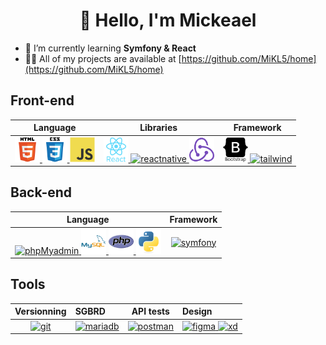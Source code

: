 <h1 align="center">👋 Hello, I'm Mickeael</h1>

- 🌱 I’m currently learning **Symfony & React**
- 👨‍💻 All of my projects are available at [https://github.com/MiKL5/home](https://github.com/MiKL5/home)

<h2 align="left">Front-end</h2>

| Language | Libraries | Framework |  
|:---:|:---:|:---:|  
| <a href="https://github.com/MiKL5/afpaDev" target="_blank" rel="noreferrer"> <img src="https://raw.githubusercontent.com/devicons/devicon/master/icons/html5/html5-original-wordmark.svg" alt="html5" width="40" height="40"/> </a><a href="https://github.com/MiKL5/afpaDev" target="_blank" rel="noreferrer"> <img src="https://raw.githubusercontent.com/devicons/devicon/master/icons/css3/css3-original-wordmark.svg" alt="css3" width="40" height="40"/> </a> <a href="https://github.com/MiKL5/afpaDev" target="_blank" rel="noreferrer"> <img src="https://raw.githubusercontent.com/devicons/devicon/master/icons/javascript/javascript-original.svg" alt="javascript" width="40" height="40"/> </a> | <a href="https://github.com/MiKL5/React" target="_blank" rel="noreferrer"> <img src="https://raw.githubusercontent.com/devicons/devicon/master/icons/react/react-original-wordmark.svg" alt="react" width="40" height="40"/> </a> <a href="https://reactnative.dev/" target="_blank" rel="noreferrer"> <img src="https://reactnative.dev/img/header_logo.svg" alt="reactnative" width="40" height="40"/> </a> <a href="https://github.com/MiKL5/React" target="_blank" rel="noreferrer"> <img src="https://raw.githubusercontent.com/devicons/devicon/master/icons/redux/redux-original.svg" alt="redux" width="40" height="40"/> </a> | <a href="https://github.com/MiKL5/afpaDev" target="_blank" rel="noreferrer"> <img src="https://raw.githubusercontent.com/devicons/devicon/master/icons/bootstrap/bootstrap-plain-wordmark.svg" alt="bootstrap" width="40" height="40"/> </a> <a href="https://tailwindcss.com/" target="_blank" rel="noreferrer"> <img src="https://www.vectorlogo.zone/logos/tailwindcss/tailwindcss-icon.svg" alt="tailwind" width="40" height="40"/> </a>

<h2 align="left">Back-end</h2>

| Language | Framework |  
|:---:|:---:|  
| <a href="https://github.com/MiKL5/afpaDev" target="_blank" rel="noreferrer"> <img src="https://www.vectorlogo.zone/logos/mariadb/mariadb-icon.svg" alt="phpMyadmin" width="40" height="40"/> </a><a href="https://www.mysql.com/" target="_blank" rel="noreferrer"> <img src="https://raw.githubusercontent.com/devicons/devicon/master/icons/mysql/mysql-original-wordmark.svg" alt="mysql" width="40" height="40"/> </a><a href="https://github.com/MiKL5/afpaDev" target="_blank" rel="noreferrer"> <img src="https://raw.githubusercontent.com/devicons/devicon/master/icons/php/php-original.svg" alt="php" width="40" height="40"/> </a><a href="https://github.com/MiKL5/Python" target="_blank" rel="noreferrer"> <img src="https://raw.githubusercontent.com/devicons/devicon/master/icons/python/python-original.svg" alt="python" width="40" height="40"/> </a> | <a href="https://github.com/MiKL5/afpaDevSymfony" target="_blank" rel="noreferrer"> <img src="https://symfony.com/logos/symfony_black_03.svg" alt="symfony" width="40" height="40"/> </a> |

<h2>Tools</h2>

| Versionning | SGBRD | API tests | Design |  
|:---:|:---|:---:|:---|  
|<a href="https://git-scm.com/" target="_blank" rel="noreferrer"> <img src="https://www.vectorlogo.zone/logos/git-scm/git-scm-icon.svg" alt="git" width="40" height="40"/> </a> | <a href="https://github.com/MiKL5/afpaDev" target="_blank" rel="noreferrer"> <img src="https://upload.wikimedia.org/wikipedia/commons/4/4f/PhpMyAdmin_logo.svg" alt="mariadb" width="40" height="40"/> </a> | <a href="https://postman.com" target="_blank" rel="noreferrer"> <img src="https://www.vectorlogo.zone/logos/getpostman/getpostman-icon.svg" alt="postman" width="40" height="40"/> </a> | <a href="https://www.figma.com/" target="_blank" rel="noreferrer"> <img src="https://www.vectorlogo.zone/logos/figma/figma-icon.svg" alt="figma" width="40" height="40"/> </a> <a href="https://www.adobe.com/products/xd.html" target="_blank" rel="noreferrer"> <img src="https://cdn.worldvectorlogo.com/logos/adobe-xd.svg" alt="xd" width="40" height="40"/> </a> |